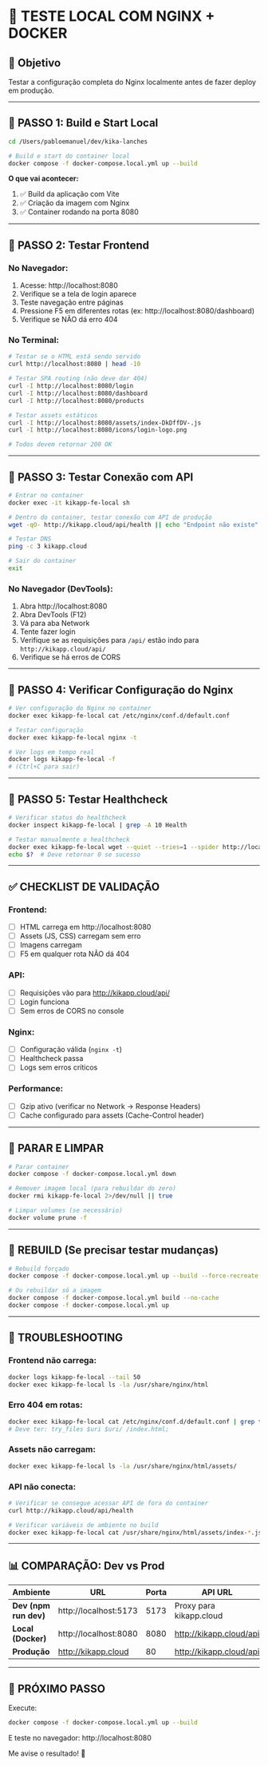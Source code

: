 # 🧪 TESTE LOCAL COM NGINX + DOCKER

## 🎯 Objetivo

Testar a configuração completa do Nginx localmente antes de fazer deploy em produção.

---

## 🚀 PASSO 1: Build e Start Local

```bash
cd /Users/pabloemanuel/dev/kika-lanches

# Build e start do container local
docker compose -f docker-compose.local.yml up --build
```

**O que vai acontecer:**
1. ✅ Build da aplicação com Vite
2. ✅ Criação da imagem com Nginx
3. ✅ Container rodando na porta 8080

---

## 🧪 PASSO 2: Testar Frontend

### **No Navegador:**
1. Acesse: http://localhost:8080
2. Verifique se a tela de login aparece
3. Teste navegação entre páginas
4. Pressione F5 em diferentes rotas (ex: http://localhost:8080/dashboard)
5. Verifique se NÃO dá erro 404

### **No Terminal:**
```bash
# Testar se o HTML está sendo servido
curl http://localhost:8080 | head -10

# Testar SPA routing (não deve dar 404)
curl -I http://localhost:8080/login
curl -I http://localhost:8080/dashboard
curl -I http://localhost:8080/products

# Testar assets estáticos
curl -I http://localhost:8080/assets/index-DkDffDV-.js
curl -I http://localhost:8080/icons/login-logo.png

# Todos devem retornar 200 OK
```

---

## 🧪 PASSO 3: Testar Conexão com API

```bash
# Entrar no container
docker exec -it kikapp-fe-local sh

# Dentro do container, testar conexão com API de produção
wget -qO- http://kikapp.cloud/api/health || echo "Endpoint não existe"

# Testar DNS
ping -c 3 kikapp.cloud

# Sair do container
exit
```

### **No Navegador (DevTools):**
1. Abra http://localhost:8080
2. Abra DevTools (F12)
3. Vá para aba Network
4. Tente fazer login
5. Verifique se as requisições para `/api/` estão indo para `http://kikapp.cloud/api/`
6. Verifique se há erros de CORS

---

## 🧪 PASSO 4: Verificar Configuração do Nginx

```bash
# Ver configuração do Nginx no container
docker exec kikapp-fe-local cat /etc/nginx/conf.d/default.conf

# Testar configuração
docker exec kikapp-fe-local nginx -t

# Ver logs em tempo real
docker logs kikapp-fe-local -f
# (Ctrl+C para sair)
```

---

## 🧪 PASSO 5: Testar Healthcheck

```bash
# Verificar status do healthcheck
docker inspect kikapp-fe-local | grep -A 10 Health

# Testar manualmente o healthcheck
docker exec kikapp-fe-local wget --quiet --tries=1 --spider http://localhost/
echo $?  # Deve retornar 0 se sucesso
```

---

## ✅ CHECKLIST DE VALIDAÇÃO

### Frontend:
- [ ] HTML carrega em http://localhost:8080
- [ ] Assets (JS, CSS) carregam sem erro
- [ ] Imagens carregam
- [ ] F5 em qualquer rota NÃO dá 404

### API:
- [ ] Requisições vão para http://kikapp.cloud/api/
- [ ] Login funciona
- [ ] Sem erros de CORS no console

### Nginx:
- [ ] Configuração válida (`nginx -t`)
- [ ] Healthcheck passa
- [ ] Logs sem erros críticos

### Performance:
- [ ] Gzip ativo (verificar no Network → Response Headers)
- [ ] Cache configurado para assets (Cache-Control header)

---

## 🛑 PARAR E LIMPAR

```bash
# Parar container
docker compose -f docker-compose.local.yml down

# Remover imagem local (para rebuildar do zero)
docker rmi kikapp-fe-local 2>/dev/null || true

# Limpar volumes (se necessário)
docker volume prune -f
```

---

## 🔄 REBUILD (Se precisar testar mudanças)

```bash
# Rebuild forçado
docker compose -f docker-compose.local.yml up --build --force-recreate

# Ou rebuildar só a imagem
docker compose -f docker-compose.local.yml build --no-cache
docker compose -f docker-compose.local.yml up
```

---

## 🐛 TROUBLESHOOTING

### Frontend não carrega:
```bash
docker logs kikapp-fe-local --tail 50
docker exec kikapp-fe-local ls -la /usr/share/nginx/html
```

### Erro 404 em rotas:
```bash
docker exec kikapp-fe-local cat /etc/nginx/conf.d/default.conf | grep try_files
# Deve ter: try_files $uri $uri/ /index.html;
```

### Assets não carregam:
```bash
docker exec kikapp-fe-local ls -la /usr/share/nginx/html/assets/
```

### API não conecta:
```bash
# Verificar se consegue acessar API de fora do container
curl http://kikapp.cloud/api/health

# Verificar variáveis de ambiente no build
docker exec kikapp-fe-local cat /usr/share/nginx/html/assets/index-*.js | grep "kikapp.cloud"
```

---

## 📊 COMPARAÇÃO: Dev vs Prod

| Ambiente | URL | Porta | API URL |
|----------|-----|-------|---------|
| **Dev (npm run dev)** | http://localhost:5173 | 5173 | Proxy para kikapp.cloud |
| **Local (Docker)** | http://localhost:8080 | 8080 | http://kikapp.cloud/api |
| **Produção** | http://kikapp.cloud | 80 | http://kikapp.cloud/api |

---

## 🎯 PRÓXIMO PASSO

Execute:
```bash
docker compose -f docker-compose.local.yml up --build
```

E teste no navegador: http://localhost:8080

Me avise o resultado! 🚀

